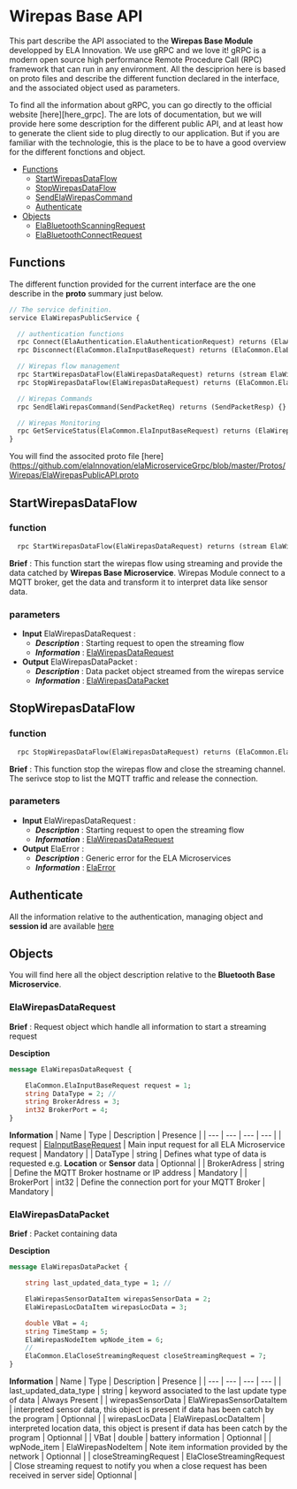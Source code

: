 # Wirepas Base API
This part describe the API associated to the **Wirepas Base Module** developped by ELA Innovation. We use gRPC and we love it! gRPC is a modern open source high performance Remote Procedure Call (RPC) framework that can run in any environment. All the desciprion here is based on proto files and describe the different function declared in the interface, and the associated object used as parameters.

To find all the information about gRPC, you can go directly to the official website [here][here_grpc]. The are lots of documentation, but we will provide here some description for the different public API, and at least how to generate the client side to plug directly to our application. But if you are familiar with the technologie, this is the place to be to have a good overview for the different fonctions and object.

- [Functions](#functions)
    - [StartWirepasDataFlow](#startbluetoothlistening)
    - [StopWirepasDataFlow](#getscanneddevices)
    - [SendElaWirepasCommand](#stopbluetoothlistening)
    - [Authenticate](#authenticate)
- [Objects](#objects)
    - [ElaBluetoothScanningRequest](#elabluetoothscanningrequest)
    - [ElaBluetoothConnectRequest](#elabluetoothconnectrequest)

## Functions
The different function provided for the current interface are the one describe in the **proto** summary just below.
```proto
// The service definition.
service ElaWirepasPublicService {

  // authentication functions
  rpc Connect(ElaAuthentication.ElaAuthenticationRequest) returns (ElaAuthentication.ElaAuthenticationResponse) {}
  rpc Disconnect(ElaCommon.ElaInputBaseRequest) returns (ElaCommon.ElaError) {}

  // Wirepas flow management
  rpc StartWirepasDataFlow(ElaWirepasDataRequest) returns (stream ElaWirepasDataPacket) {}
  rpc StopWirepasDataFlow(ElaWirepasDataRequest) returns (ElaCommon.ElaError) {}

  // Wirepas Commands
  rpc SendElaWirepasCommand(SendPacketReq) returns (SendPacketResp) {}

  // Wirepas Monitoring
  rpc GetServiceStatus(ElaCommon.ElaInputBaseRequest) returns (ElaWirepasMicroserviceStatus) {}
}
```

You will find the associted proto file [here](https://github.com/elaInnovation/elaMicroserviceGrpc/blob/master/Protos/Wirepas/ElaWirepasPublicAPI.proto

## StartWirepasDataFlow
### function
```proto
  rpc StartWirepasDataFlow(ElaWirepasDataRequest) returns (stream ElaWirepasDataPacket) {}
```

**Brief** : This function start the wirepas flow using streaming and provide the data catched by **Wirepas Base Microservice**. Wirepas Module connect to a MQTT broker, get the data and transform it to interpret data like sensor data.

### parameters
- **Input** ElaWirepasDataRequest :
    - ***Description*** : Starting request to open the streaming flow 
    - ***Information*** : [ElaWirepasDataRequest](#elawirepasdatarequest)
- **Output** ElaWirepasDataPacket : 
    - ***Description*** : Data packet object streamed from the wirepas service 
    - ***Information*** : [ElaWirepasDataPacket](#elawirepasdatapacket)

## StopWirepasDataFlow
### function
```proto
  rpc StopWirepasDataFlow(ElaWirepasDataRequest) returns (ElaCommon.ElaError) {}
```

**Brief** : This function stop the wirepas flow and close the streaming channel. The serivce stop to list the MQTT traffic and release the connection.

### parameters
- **Input** ElaWirepasDataRequest :
    - ***Description*** : Starting request to open the streaming flow 
    - ***Information*** : [ElaWirepasDataRequest](#elawirepasdatarequest)
- **Output** ElaError : 
    - ***Description*** : Generic error for the ELA Microservices
    - ***Information*** : [ElaError](https://github.com/elaInnovation/elaMicroserviceGrpc/blob/master/Documentation/Ela%20Common/README.md#elaerror)  

## Authenticate
All the information relative to the authentication, managing object and **session id** are available [here](https://github.com/elaInnovation/ELA-Microservices/blob/master/Documentation/Authentication/README.md)

## Objects
You will find here all the object description relative to the **Bluetooth Base Microservice**.

### ElaWirepasDataRequest
**Brief** : Request object which handle all information to start a streaming request

**Desciption**
```proto
message ElaWirepasDataRequest {

	ElaCommon.ElaInputBaseRequest request = 1;
	string DataType = 2; // 
	string BrokerAdress = 3;
	int32 BrokerPort = 4;
}
````

**Information**
| Name | Type | Description | Presence |
| --- | --- | --- | --- |
| request | [ElaInputBaseRequest](https://github.com/elaInnovation/elaMicroserviceGrpc/blob/master/Documentation/Ela%20Common/README.md#elainputbaserequest) | Main input request for all ELA Microservice request | Mandatory |
| DataType | string | Defines what type of data is requested e.g. **Location** or **Sensor** data | Optionnal |
| BrokerAdress | string | Define the MQTT Broker hostname or IP address | Mandatory |
| BrokerPort | int32 | Define the connection port for your MQTT Broker | Mandatory |

### ElaWirepasDataPacket 
**Brief** : Packet containing data

**Desciption**
```proto
message ElaWirepasDataPacket {

	string last_updated_data_type = 1; // 

	ElaWirepasSensorDataItem wirepasSensorData = 2;
	ElaWirepasLocDataItem wirepasLocData = 3;

	double VBat = 4;
	string TimeStamp = 5;
	ElaWirepasNodeItem wpNode_item = 6;
	//
	ElaCommon.ElaCloseStreamingRequest closeStreamingRequest = 7;
}
````

**Information**
| Name | Type | Description | Presence |
| --- | --- | --- | --- |
| last_updated_data_type | string | keyword associated to the last update type of data | Always Present |
| wirepasSensorData | ElaWirepasSensorDataItem | interpreted sensor data, this object is present if data has been catch by the program | Optionnal |
| wirepasLocData | ElaWirepasLocDataItem | interpreted location data, this object is present if data has been catch by the program | Optionnal |
| VBat | double | battery information | Optionnal |
| wpNode_item | ElaWirepasNodeItem | Note item information provided by the network | Optionnal |
| closeStreamingRequest | ElaCloseStreamingRequest | Close streaming request to notify you when a close request has been received in server side| Optionnal |